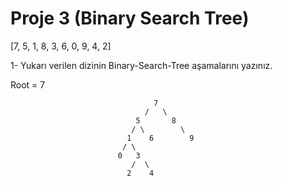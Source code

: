 # Proje 3 (Binary Search Tree)

[7, 5, 1, 8, 3, 6, 0, 9, 4, 2]

1- Yukarı verilen dizinin Binary-Search-Tree aşamalarını yazınız.

Root = 7

                                    7
                                  /   \
                                5       8
                               / \        \
                              1    6        9
                             / \
                            0   3
                               /  \
                              2    4


